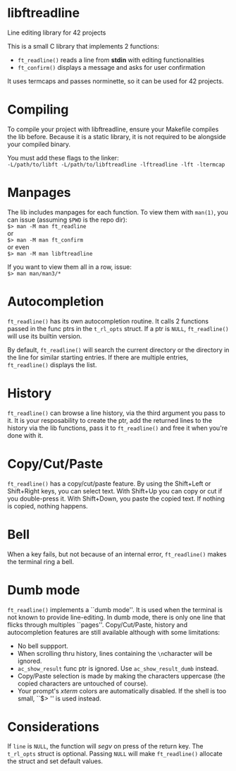 # libftreadline
Line editing library for 42 projects

This is a small C library that implements 2 functions:

- `ft_readline()` reads a line from <b>stdin</b> with editing functionalities
- `ft_confirm()` displays a message and asks for user confirmation

It uses termcaps and passes norminette, so it can be used for 42 projects.

# Compiling

To compile your project with libftreadline, ensure your Makefile compiles the lib before. Because it is a static library, it is not required to be alongside your compiled binary.

You must add these flags to the linker:<br/>
`-L/path/to/libft -L/path/to/libftreadline -lftreadline -lft -ltermcap`

# Manpages
The lib includes manpages for each function.
To view them with `man(1)`, you can issue (assuming `$PWD` is the repo dir):<br/>
`$> man -M man ft_readline`<br/>
or<br/>
`$> man -M man ft_confirm`<br/>
or even<br/>
`$> man -M man libftreadline`<br/>

If you want to view them all in a row, issue:<br/>
`$> man man/man3/*`

# Autocompletion
`ft_readline()` has its own autocompletion routine. It calls 2 functions passed
in the func ptrs in the `t_rl_opts` struct. If a ptr is `NULL`, `ft_readline()` will use
its builtin version.

By default, `ft_readline()` will search the current directory or the directory in the line
for similar starting entries. If there are multiple entries, `ft_readline()` displays the list.

# History
`ft_readline()` can browse a line history, via the third argument you pass to it.
It is your resposability to create the ptr, add the returned lines to the history via the lib functions, pass it to `ft_readline()` and free it when you're done with it.

# Copy/Cut/Paste
`ft_readline()` has a copy/cut/paste feature. By using the Shift+Left or Shift+Right keys, you can select text. With Shift+Up you can copy or cut if you double-press it.
With Shift+Down, you paste the copied text. If nothing is copied, nothing happens.

# Bell
When a key fails, but not because of an internal error, `ft_readline()` makes the terminal ring a bell.

# Dumb mode
`ft_readline()` implements a \`\`dumb mode''. It is used when the terminal is not
known to provide line-editing. In dumb mode, there is only one line that flicks
through multiples \`\`pages''. Copy/Cut/Paste, history and autocompletion features
are still available although with some limitations:

- No bell suppport.
- When scrolling thru history, lines containing the `\n`character will be ignored.
- `ac_show_result` func ptr is ignored. Use `ac_show_result_dumb` instead.
- Copy/Paste selection is made by making the characters uppercase (the copied characters are untouched of course).
- Your prompt's _xterm_ colors are automatically disabled. If the shell is too small, \`\`$> '' is used instead.

# Considerations
If `line` is `NULL`, the function will _segv_ on press of the return key.
The `t_rl_opts` struct is optional. Passing `NULL` will make `ft_readline()` allocate the struct and set default values.
